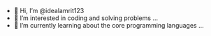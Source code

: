 - 👋 Hi, I’m @idealamrit123
- 👀 I’m interested in coding and solving problems ...
- 🌱 I’m currently learning about the core programming languages ...

<!---
idealamrit123/idealamrit123 is a ✨ special ✨ repository because its `README.md` (this file) appears on your GitHub profile.
You can click the Preview link to take a look at your changes.
--->
